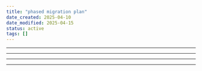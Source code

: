 ```yaml
---
title: "phased migration plan"
date_created: 2025-04-10
date_modified: 2025-04-15
status: active
tags: []
---
```


---

---

---

---


